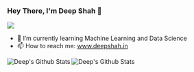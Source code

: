 ### Hey There, I'm Deep Shah 👋
![](https://komarev.com/ghpvc/?username=deep-3110&color=blue)
- 🌱 I’m currently learning Machine Learning and Data Science
- 📫 How to reach me: www.deepshah.in
<img align="left" alt="Deep's Github Stats" src="https://github-readme-stats.vercel.app/api?username=deep-3110&show_icons=true&hide_border=true&theme=dark" />
<img align="left" alt="Deep's Github Stats" src="https://github-readme-stats.vercel.app/api/top-langs?username=deep-3110&show_icons=true&hide_border=true&theme=dark" />

